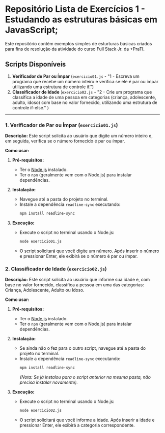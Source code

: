 # Repositório Lista de Exercícios 1 - Estudando as estruturas básicas em JavasScript;

Este repositório contém exemplos simples de esturturas básicas criados para fins de resolução da atividade do curso Full Stack Jr. da +PraTI.

## Scripts Disponíveis

1.  **Verificador de Par ou Ímpar** (`exercicio01.js` - "1 - Escreva um programa que recebe um número inteiro e verifica se ele é par ou ímpar utilizando uma estrutura de controle if.")
2.  **Classificador de Idade** (`exercicio02.js` - "2 - Crie um programa que classifica a idade de uma pessoa em categorias (criança, adolescente, adulto, idoso) com base no valor fornecido, utilizando uma estrutura de controle if-else." )

---

### 1. Verificador de Par ou Ímpar (`exercicio01.js`)

**Descrição:**
Este script solicita ao usuário que digite um número inteiro e, em seguida, verifica se o número fornecido é par ou ímpar.

**Como usar:**

1.  **Pré-requisitos:**
    * Ter o [Node.js](https://nodejs.org/) instalado.
    * Ter o `npm` (geralmente vem com o Node.js) para instalar dependências.

2.  **Instalação:**
    * Navegue até a pasta do projeto no terminal.
    * Instale a dependência `readline-sync` executando:
      ```bash
      npm install readline-sync
      ```

3.  **Execução:**
    * Execute o script no terminal usando o Node.js:
      ```bash
      node exercicio01.js
      ```
    * O script solicitará que você digite um número. Após inserir o número e pressionar Enter, ele exibirá se o número é par ou ímpar.

### 2. Classificador de Idade (`exercicio02.js`)

**Descrição:**
Este script solicita ao usuário que informe sua idade e, com base no valor fornecido, classifica a pessoa em uma das categorias: Criança, Adolescente, Adulto ou Idoso.

**Como usar:**

1.  **Pré-requisitos:**
    * Ter o [Node.js](https://nodejs.org/) instalado.
    * Ter o `npm` (geralmente vem com o Node.js) para instalar dependências.

2.  **Instalação:**
    * Se ainda não o fez para o outro script, navegue até a pasta do projeto no terminal.
    * Instale a dependência `readline-sync` executando:
      ```bash
      npm install readline-sync
      ```
      *(Nota: Se já instalou para o script anterior na mesma pasta, não precisa instalar novamente).*

3.  **Execução:**
    * Execute o script no terminal usando o Node.js:
      ```bash
      node exercicio02.js
      ```
    * O script solicitará que você informe a idade. Após inserir a idade e pressionar Enter, ele exibirá a categoria correspondente.


